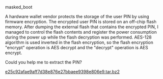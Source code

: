 masked_boot

A hardware wallet vendor protects the storage of the user PIN by  using firmware encryption. The encrypted user PIN is stored on an  off-chip flash memory. After dumping the external flash that contains the encrypted PIN, I  managed to control the flash contents and register the power consumption during the power up while the flash decryption was performed. AES-128 algorithm is used inverted in the flash encryption, so the flash encryption "encrypt" operation is AES decrypt and the "decrypt"  operation is AES encrypt. 

Could you help me to extract the PIN?

[e25c92afae9aff7d38e876e27bbaee9398e806e9.tar.bz2](./files/e25c92afae9aff7d38e876e27bbaee9398e806e9.tar.bz2)

